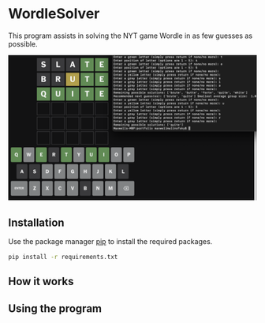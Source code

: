 # WordleSolver

This program assists in solving the NYT game Wordle in as few guesses as possible. 

![image](./WordleSolverPic1)

## Installation

Use the package manager [pip](https://pip.pypa.io/en/stable/) to install the required packages.

```bash
pip install -r requirements.txt
```

## How it works

## Using the program




